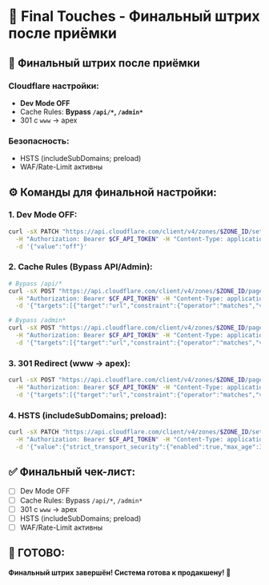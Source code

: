 # 🎨 Final Touches - Финальный штрих после приёмки

## **🔧 Финальный штрих после приёмки**

### **Cloudflare настройки:**
- **Dev Mode OFF**
- Cache Rules: **Bypass `/api/*`, `/admin*`**
- 301 с `www` → apex

### **Безопасность:**
- HSTS (includeSubDomains; preload)
- WAF/Rate-Limit активны

## **⚙️ Команды для финальной настройки:**

### **1. Dev Mode OFF:**
```bash
curl -sX PATCH "https://api.cloudflare.com/client/v4/zones/$ZONE_ID/settings/development_mode" \
  -H "Authorization: Bearer $CF_API_TOKEN" -H "Content-Type: application/json" \
  -d '{"value":"off"}'
```

### **2. Cache Rules (Bypass API/Admin):**
```bash
# Bypass /api/*
curl -sX POST "https://api.cloudflare.com/client/v4/zones/$ZONE_ID/pagerules" \
  -H "Authorization: Bearer $CF_API_TOKEN" -H "Content-Type: application/json" \
  -d '{"targets":[{"target":"url","constraint":{"operator":"matches","value":"*/api/*"}}],"actions":[{"id":"cache_level","value":"bypass"}],"priority":1,"status":"active"}'

# Bypass /admin*
curl -sX POST "https://api.cloudflare.com/client/v4/zones/$ZONE_ID/pagerules" \
  -H "Authorization: Bearer $CF_API_TOKEN" -H "Content-Type: application/json" \
  -d '{"targets":[{"target":"url","constraint":{"operator":"matches","value":"*/admin*"}}],"actions":[{"id":"cache_level","value":"bypass"}],"priority":2,"status":"active"}'
```

### **3. 301 Redirect (www → apex):**
```bash
curl -sX POST "https://api.cloudflare.com/client/v4/zones/$ZONE_ID/pagerules" \
  -H "Authorization: Bearer $CF_API_TOKEN" -H "Content-Type: application/json" \
  -d '{"targets":[{"target":"url","constraint":{"operator":"matches","value":"www.getlifeundo.com/*"}}],"actions":[{"id":"forwarding_url","value":{"url":"https://getlifeundo.com/$1","status_code":301}}],"priority":3,"status":"active"}'
```

### **4. HSTS (includeSubDomains; preload):**
```bash
curl -sX PATCH "https://api.cloudflare.com/client/v4/zones/$ZONE_ID/settings/security_header" \
  -H "Authorization: Bearer $CF_API_TOKEN" -H "Content-Type: application/json" \
  -d '{"value":{"strict_transport_security":{"enabled":true,"max_age":31536000,"include_subdomains":true,"preload":true}}}'
```

## **✅ Финальный чек-лист:**

- [ ] Dev Mode OFF
- [ ] Cache Rules: Bypass `/api/*`, `/admin*`
- [ ] 301 с `www` → apex
- [ ] HSTS (includeSubDomains; preload)
- [ ] WAF/Rate-Limit активны

## **🎯 ГОТОВО:**

**Финальный штрих завершён! Система готова к продакшену! 🚀**

